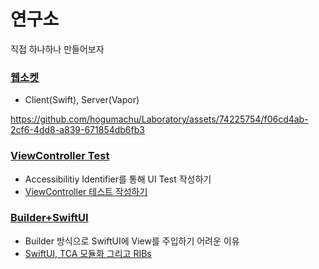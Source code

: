 # 연구소
직접 하나하나 만들어보자

### [웹소켓](https://github.com/hogumachu/Laboratory/tree/master/ChatApp)
- Client(Swift), Server(Vapor)

https://github.com/hogumachu/Laboratory/assets/74225754/f06cd4ab-2cf6-4dd8-a839-671854db6fb3


### [ViewController Test](https://github.com/hogumachu/Laboratory/tree/master/UITestSampleApp)
- Accessibilitiy Identifier를 통해 UI Test 작성하기
- [ViewController 테스트 작성하기](https://hogumachu.tistory.com/37)


### [Builder+SwiftUI](https://github.com/hogumachu/Laboratory/tree/master/Builder%2BSwiftUI)
- Builder 방식으로 SwiftUI에 View를 주입하기 어려운 이유
- [SwiftUI, TCA 모듈화 그리고 RIBs](https://hogumachu.tistory.com/40)
